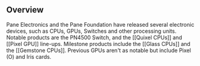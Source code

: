 ## Overview
Pane Electronics and the Pane Foundation have released several electronic devices, such as CPUs, GPUs, Switches and other processing units. Notable products are the PN4500 Switch, and the [[Quixel CPUs]] and [[Pixel GPU]] line-ups. Milestone products include the [[Glass CPUs]] and the [[Gemstone CPUs]]. Previous GPUs aren't as notable but include Pixel (O) and Iris cards.